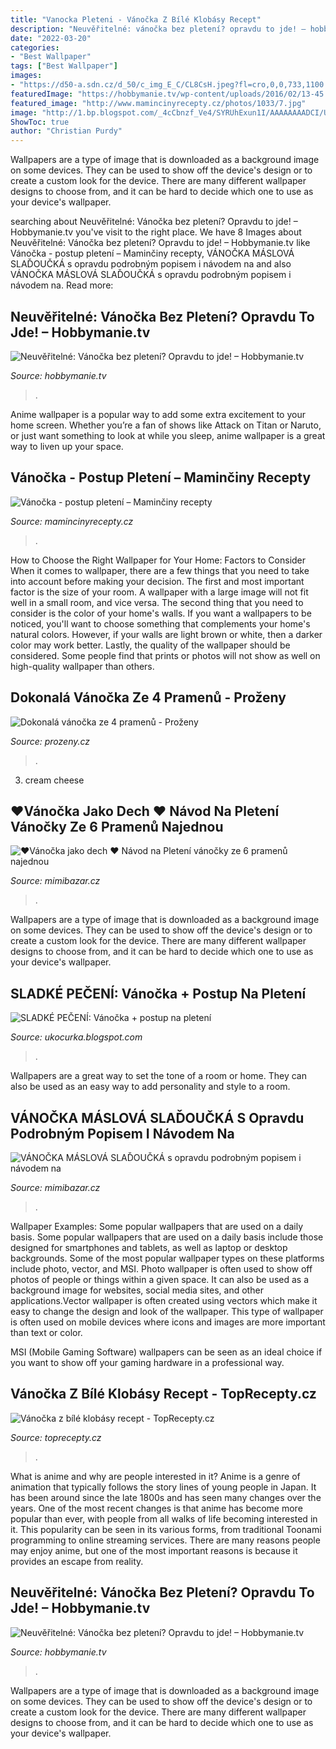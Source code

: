 ```yaml
---
title: "Vanocka Pleteni - Vánočka Z Bílé Klobásy Recept"
description: "Neuvěřitelné: vánočka bez pletení? opravdu to jde! – hobbymanie.tv"
date: "2022-03-20"
categories:
- "Best Wallpaper"
tags: ["Best Wallpaper"]
images:
- "https://d50-a.sdn.cz/d_50/c_img_E_C/CL8CsH.jpeg?fl=cro,0,0,733,1100|res,1200,,1|jpg,80,,1"
featuredImage: "https://hobbymanie.tv/wp-content/uploads/2016/02/13-45.jpg"
featured_image: "http://www.mamincinyrecepty.cz/photos/1033/7.jpg"
image: "http://1.bp.blogspot.com/_4cCbnzf_Ve4/SYRUhExun1I/AAAAAAAADCI/U91ZVFoqUEI/s400/002.jpg"
ShowToc: true
author: "Christian Purdy"
---
```



Wallpapers are a type of image that is downloaded as a background image on some devices. They can be used to show off the device's design or to create a custom look for the device. There are many different wallpaper designs to choose from, and it can be hard to decide which one to use as your device's wallpaper.

	

		
searching about Neuvěřitelné: Vánočka bez pletení? Opravdu to jde! – Hobbymanie.tv you've visit to the right place. We have 8 Images about Neuvěřitelné: Vánočka bez pletení? Opravdu to jde! – Hobbymanie.tv like Vánočka - postup pletení – Maminčiny recepty, VÁNOČKA MÁSLOVÁ SLAĎOUČKÁ s opravdu podrobným popisem i návodem na and also VÁNOČKA MÁSLOVÁ SLAĎOUČKÁ s opravdu podrobným popisem i návodem na. Read more:
		
    
## Neuvěřitelné: Vánočka Bez Pletení? Opravdu To Jde! – Hobbymanie.tv

<img loading=lazy src="https://hobbymanie.tv/wp-content/uploads/2016/02/04-291.jpg" onerror="this.onerror=null;this.src='https://tse3.mm.bing.net/th?id=OIP.FaQbpLrZecbfH6Yvv2B8HAHaGW&amp;pid=15.1';" alt="Neuvěřitelné: Vánočka bez pletení? Opravdu to jde! – Hobbymanie.tv">

_Source: hobbymanie.tv_

>. 

	

Anime wallpaper is a popular way to add some extra excitement to your home screen. Whether you’re a fan of shows like Attack on Titan or Naruto, or just want something to look at while you sleep, anime wallpaper is a great way to liven up your space.

    
## Vánočka - Postup Pletení – Maminčiny Recepty

<img loading=lazy src="http://www.mamincinyrecepty.cz/photos/1033/7.jpg" onerror="this.onerror=null;this.src='https://tse4.mm.bing.net/th?id=OIP.EAZPYudOsaWd6rSg604BtwAAAA&amp;pid=15.1';" alt="Vánočka - postup pletení – Maminčiny recepty">

_Source: mamincinyrecepty.cz_

>. 

	

How to Choose the Right Wallpaper for Your Home: Factors to Consider
When it comes to wallpaper, there are a few things that you need to take into account before making your decision. The first and most important factor is the size of your room. A wallpaper with a large image will not fit well in a small room, and vice versa. 
The second thing that you need to consider is the color of your home's walls. If you want a wallpapers to be noticed, you'll want to choose something that complements your home's natural colors. However, if your walls are light brown or white, then a darker color may work better. 
Lastly, the quality of the wallpaper should be considered. Some people find that prints or photos will not show as well on high-quality wallpaper than others.

    
## Dokonalá Vánočka Ze 4 Pramenů - Proženy

<img loading=lazy src="https://d50-a.sdn.cz/d_50/c_img_E_C/CL8CsH.jpeg?fl=cro,0,0,733,1100|res,1200,,1|jpg,80,,1" onerror="this.onerror=null;this.src='https://tse4.mm.bing.net/th?id=OIP.vMoSJIbziUUsV2TDXSu7QgHaLH&amp;pid=15.1';" alt="Dokonalá vánočka ze 4 pramenů - Proženy">

_Source: prozeny.cz_

>. 

	

3. cream cheese 

    
## ♥Vánočka Jako Dech ♥ Návod Na Pletení Vánočky Ze 6 Pramenů Najednou

<img loading=lazy src="https://i.mimibazar.cz/h/bc/10/071209/10/l177383.jpg" onerror="this.onerror=null;this.src='https://tse1.mm.bing.net/th?id=OIP.lRsX8VDPKd5-f_FHP5pi2QHaGD&amp;pid=15.1';" alt="♥Vánočka jako dech ♥ Návod na Pletení vánočky ze 6 pramenů najednou">

_Source: mimibazar.cz_

>. 

	

Wallpapers are a type of image that is downloaded as a background image on some devices. They can be used to show off the device's design or to create a custom look for the device. There are many different wallpaper designs to choose from, and it can be hard to decide which one to use as your device's wallpaper.

    
## SLADKÉ PEČENÍ: Vánočka + Postup Na Pletení

<img loading=lazy src="http://1.bp.blogspot.com/_4cCbnzf_Ve4/SYRUhExun1I/AAAAAAAADCI/U91ZVFoqUEI/s400/002.jpg" onerror="this.onerror=null;this.src='https://tse2.mm.bing.net/th?id=OIP.6LTYzBoKrrCZcvBR3SUCwQAAAA&amp;pid=15.1';" alt="SLADKÉ PEČENÍ: Vánočka + postup na pletení">

_Source: ukocurka.blogspot.com_

>. 

	

Wallpapers are a great way to set the tone of a room or home. They can also be used as an easy way to add personality and style to a room.

    
## VÁNOČKA MÁSLOVÁ SLAĎOUČKÁ S Opravdu Podrobným Popisem I Návodem Na

<img loading=lazy src="https://i.mimibazar.cz/s/bc/9/081212/22/k37389.jpg" onerror="this.onerror=null;this.src='https://tse2.mm.bing.net/th?id=OIP.iqX0To7ojvVo1Y-xOx8O-gAAAA&amp;pid=15.1';" alt="VÁNOČKA MÁSLOVÁ SLAĎOUČKÁ s opravdu podrobným popisem i návodem na">

_Source: mimibazar.cz_

>. 

	

Wallpaper Examples: Some popular wallpapers that are used on a daily basis.
Some popular wallpapers that are used on a daily basis include those designed for smartphones and tablets, as well as laptop or desktop backgrounds. Some of the most popular wallpaper types on these platforms include photo, vector, and MSI. 
Photo wallpaper is often used to show off photos of people or things within a given space. It can also be used as a background image for websites, social media sites, and other applications.Vector wallpaper is often created using vectors which make it easy to change the design and look of the wallpaper. This type of wallpaper is often used on mobile devices where icons and images are more important than text or color. 

MSI (Mobile Gaming Software) wallpapers can be seen as an ideal choice if you want to show off your gaming hardware in a professional way.

    
## Vánočka Z Bílé Klobásy Recept - TopRecepty.cz

<img loading=lazy src="https://www.toprecepty.cz/fotky/recepty/0070/vanocka-z-bile-klobasy-165639-1920-1080.jpg" onerror="this.onerror=null;this.src='https://tse1.mm.bing.net/th?id=OIP.N-icIfqdikw4gFPYMTPlggHaFt&amp;pid=15.1';" alt="Vánočka z bílé klobásy recept - TopRecepty.cz">

_Source: toprecepty.cz_

>. 

	

What is anime and why are people interested in it?
Anime is a genre of animation that typically follows the story lines of young people in Japan. It has been around since the late 1800s and has seen many changes over the years. One of the most recent changes is that anime has become more popular than ever, with people from all walks of life becoming interested in it. This popularity can be seen in its various forms, from traditional Toonami programming to online streaming services. There are many reasons people may enjoy anime, but one of the most important reasons is because it provides an escape from reality.

    
## Neuvěřitelné: Vánočka Bez Pletení? Opravdu To Jde! – Hobbymanie.tv

<img loading=lazy src="https://hobbymanie.tv/wp-content/uploads/2016/02/13-45.jpg" onerror="this.onerror=null;this.src='https://tse2.mm.bing.net/th?id=OIP.uYX-rAUDvDHvyc2_dNDKQgHaGM&amp;pid=15.1';" alt="Neuvěřitelné: Vánočka bez pletení? Opravdu to jde! – Hobbymanie.tv">

_Source: hobbymanie.tv_

>. 

	

Wallpapers are a type of image that is downloaded as a background image on some devices. They can be used to show off the device's design or to create a custom look for the device. There are many different wallpaper designs to choose from, and it can be hard to decide which one to use as your device's wallpaper.

